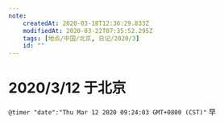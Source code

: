 ```yaml
---
note:
    createdAt: 2020-03-18T12:36:29.833Z
    modifiedAt: 2020-03-22T07:35:52.295Z
    tags: [地点/中国/北京, 日记/2020/3]
    id: ""
---
```

# 2020/3/12 于北京

`@timer "date":"Thu Mar 12 2020 09:24:03 GMT+0800 (CST)"`
早

